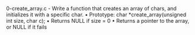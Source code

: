 0-create_array.c - Write a function that creates an array of chars, and initializes it with a specific char.
      • Prototype: char *create_array(unsigned int size, char c);
      • Returns NULL if size = 0
      • Returns a pointer to the array, or NULL if it fails

